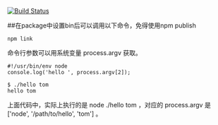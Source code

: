 [![Build Status](https://travis-ci.org/jiangjianqing/atomer-common-lib.svg?branch=master)](https://travis-ci.org/jiangjianqing/atomer-common-lib)


##在package中设置bin后可以调用以下命令，免得使用npm publish
```
npm link
```
命令行参数可以用系统变量 process.argv 获取。
```npm
#!/usr/bin/env node
console.log('hello ', process.argv[2]);
```
```
$ ./hello tom
hello tom
```
上面代码中，实际上执行的是 node ./hello tom ，对应的 process.argv 是 ['node', '/path/to/hello', 'tom'] 。